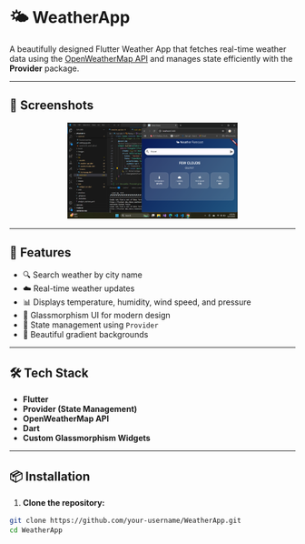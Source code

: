 # 🌤️ WeatherApp

A beautifully designed Flutter Weather App that fetches real-time weather data using the [OpenWeatherMap API](https://openweathermap.org/api) and manages state efficiently with the **Provider** package.

---

## 📱 Screenshots

<p align="center">
  <img src="images/WeatherAPP.png" width="300" />
  
</p>

---

## 🚀 Features

- 🔍 Search weather by city name  
- ☁️ Real-time weather updates  
- 📊 Displays temperature, humidity, wind speed, and pressure  
- 🧊 Glassmorphism UI for modern design  
- 🧩 State management using `Provider`  
- 🌈 Beautiful gradient backgrounds

---

## 🛠️ Tech Stack

- **Flutter**  
- **Provider (State Management)**  
- **OpenWeatherMap API**  
- **Dart**  
- **Custom Glassmorphism Widgets**

---

## 📦 Installation

1. **Clone the repository:**

```bash
git clone https://github.com/your-username/WeatherApp.git
cd WeatherApp
